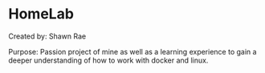 # HomeLab
Created by: Shawn Rae

Purpose: Passion project of mine as well as a learning experience to gain a deeper understanding of how to work with docker and linux.